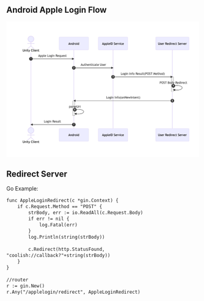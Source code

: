 ## Android Apple Login Flow

![apple login diagram](../img/mermaid-diagram-2023-02-28-144545.png)

## Redirect Server

Go Example:
```
func AppleLoginRedirect(c *gin.Context) {
	if c.Request.Method == "POST" {
		strBody, err := io.ReadAll(c.Request.Body)
		if err != nil {
			log.Fatal(err)
		}
		log.Println(string(strBody))

		c.Redirect(http.StatusFound, "coolish://callback?"+string(strBody))
	}
}

//router
r := gin.New()
r.Any("/applelogin/redirect", AppleLoginRedirect)
```